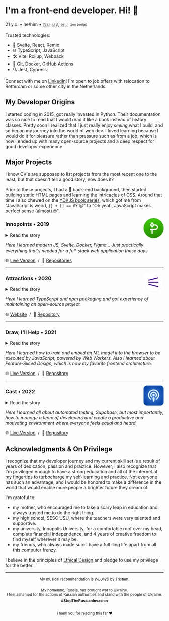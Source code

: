 # I'm a front-end developer. Hi! 👋

21 y.o.  •  he/him  •  :ru: :us: :netherlands: <sub><sup>(een beetje)</sup></sub>

Trusted technologies:

- 🚀 Svelte, React, Remix
- 🌐 TypeScript, JavaScript
- 🛠️ Vite, Rollup, Webpack
- 🚦 Git, Docker, GitHub Actions
- 🔍 Jest, Cypress

Connect with me on [LinkedIn](https://linkedin.com/in/illright)! I'm open to job offers with relocation to Rotterdam or some other city in the Netherlands.

## My Developer Origins

I started coding in 2015, got really invested in Python. Their documentation was so nice to read that I would read it like a book instead of history classes. Pretty soon I realized that I just really enjoy *seeing* what I build, and so began my journey into the world of web dev. I loved learning because I would do it for pleasure rather than pressure such as from a job, which is how I ended up with many open-source projects and a deep respect for good developer experience. 

## Major Projects

I know CV's are supposed to list projects from the most recent one to the least, but that doesn't tell a good story, now does it?

Prior to these projects, I had a 🐍 back-end background, then started building static HTML pages and learning the intricacies of CSS. Around that time I also chewed on the [YDKJS book series](https://github.com/getify/You-Dont-Know-JS), which got me from "JavaScript is weird, `{} + [] == 0`? 😒" to "Oh yeah, JavaScript makes perfect sense (almost) 🤓".

<img src="https://raw.githubusercontent.com/Innopoints/frontend/7ffb64360c60cdd64aaee7096b706f55937ccf79/static/images/favicon-circle.svg" align="right" width="64" alt="" />

### Innopoints  •  2019

<details><summary>Read the story</summary>

> In 2019, I wanted to make a difference so I embarked on a large passion project to create a service for managing and rewarding extracurricular volunteer work at Innopolis University. I wasn't in it alone, working with two of my mates from university, but it is only when I look back at it that I realize how much was there to be desired in terms of project management. I designed the whole thing from scratch and played a major role in both the frontend and the backend. This was my first experience with a proper JS framework, and it all just clicked.
> 
> Also I may have been in love while doing this project, which really helped with the motivation :)

</details>

*Here I learned modern JS, Svelte, Docker, Figma... Just practically everything that's needed for a full-stack web application these days.*

🌐 [Live Version](https://ipts.innopolis.university) &nbsp;/&nbsp; 📕 [Repositories](https://github.com/Innopoints)

---

<img src="https://raw.githubusercontent.com/illright/attractions/master/docs/static/android-chrome-192x192.png" align="right" width="64" alt="" />

### Attractions  •  2020

<details><summary>Read the story</summary>

> In order to design the Innopoints, I needed a solid UI kit. So I designed my own. Somewhat Material-ish, but at the same time, not at all. From the beginning it was made to be accessible by default, though it still has a way to go until it will get the title of “fully accessible”. My teammate from Innopoints joined me on evolving this UI kit into a separate project. We called it *Attractions*. Then came the trouble of creating an npm package and all the learning that came with it. The Svelte ecosystem wasn't as rich as it is now, so we wanted to give developers the benefits of strong typing without the burden of committing to TypeScript. I'd say it went well.

</details>

*Here I learned TypeScript and npm packaging and got experience of maintaining an open-source project.*

🌐 [Website](https://illright.github.io/attractions) &nbsp;/&nbsp; 📕 [Repository](https://github.com/illright/attractions)

---

<img src="https://raw.githubusercontent.com/illright/draw-ill-help/7c827c429a64c1720579408538580898493bf3fd/static/FlatColorIconsPicture.svg" align="right" width="64" alt="" />

### Draw, I'll Help  •  2021

<details><summary>Read the story</summary>

> A curious front-end developer taps into the unknown — practical machine learning! It's amazing how little effort is required nowadays for a very solid computer vision system, thanks to the state-of-the-art YOLOv4/YOLOv5 model. This project is not about that, however, and what it does surely doesn't require computer vision, but take my word for it, YOLOv4 is insanely powerful.
> 
> So what's this project about, then? Well, imagine if a powerful machine learning model of the YOLO variety ran _in your browser_. No need to wake up, it's not a dream. This project is a proof-of-concept that you can embed a computer vision model right into your SvelteKit application and export it into a bunch of static files to serve on GitHub Pages! This project was a solo effort, and that includes an all-nighter to get the project the best it can be before it has to be presented next morning. Yeah, not particularly proud of the sleep deprivation 💤. 

</details>

*Here I learned how to train and embed an ML model into the browser to be executed by JavaScript, powered by Web Workers. Also I learned about Feature-Sliced Design, which is now my favorite frontend architecture.*

🌐 [Live Version](https://illright.github.io/draw-ill-help) &nbsp;/&nbsp; 📕 [Repository](https://github.com/illright/draw-ill-help)

---

<img src="https://raw.githubusercontent.com/aabounegm/cast/4a259527fe6ee9781faae4874084e88e0eaa94ae/src/lib/app/meta/app-icon.svg" align="right" width="64" alt="" />

### Cast  •  2022

<details><summary>Read the story</summary>

> Remember the Innopoints team? Reunited with two other strong developers into what is basically an unstoppable team, we started working on... a podcast player? Not just any podcast player, though, as the mission was to create the most robust podcast player out there. 
> 
> Tools of the trade? Unit tests, integration tests, end-to-end tests, security tests, accessibility tests, visual tests- **\*deep breath in\*** CI/CD pipelines, type checking, uptime monitoring, beautiful architecture, GitHub authentication, unmanaged backend with Supabase **\*deep breath out\***. Impressed yet? Then go check out the README in the repository, it speaks quite well for itself.
> 
> This project was a ton of fun, and a way for us to discover just how great it is to build a web app these days. I managed the team and was the lead developer, working on the project from all aspects. Also I created the design, sweet and simple. And a README (my best one yet!)

</details>

*Here I learned all about automated testing, Supabase, but most importantly, how to manage a team of developers and create a productive and motivating environment where everyone feels equal and heard.* 

🌐 [Live Version](https://cast-iu.pages.dev) &nbsp;/&nbsp; 📕 [Repository](https://github.com/aabounegm/cast)

## Acknowledgments & On Privilege

I recognize that my developer journey and my current skill set is a result of years of dedication, passion and practice. However, I also recognize that I'm privileged enough to have a strong education and all of the internet at my fingertips to turbocharge my self-learning and practice. Not everyone has such an advantage, and I would be honored to make a difference in the world that would enable more people a brighter future they dream of.

I'm grateful to:

- my mother, who encouraged me to take a scary leap in education and always trusted me to do the right thing.
- my high school, SESC USU, where the teachers were very talented and supportive.
- my university, Innopolis University, for a comfortable roof over my head, complete financial independence, and 4 years of creative freedom to find myself wherever it may be. 
- my friends, who always made sure I have a fulfilling life apart from all this computer frenzy.

I believe in the principles of [Ethical Design](https://ind.ie/ethical-design) and pledge to use my privilege for the better.

<hr />

<div align="center"><sub>

My musical recommendation is [_WLUWD_ by Tristam](https://ffm.to/wluwdtristam).

</sub>

<sub>My homeland, Russia, has brought war to Ukraine.</sub><br /><sup>I feel ashamed for the actions of Russian authorities and stand with the people of Ukraine. <b>#StopTheRussianInvasion</b></sup> 

<sub>Thank you for reading this far ❤️</sub>

</div>
